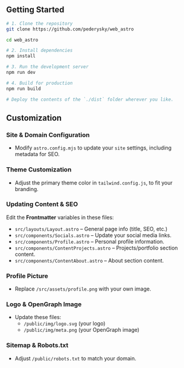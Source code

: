 ## Getting Started

```sh
# 1. Clone the repository
git clone https://github.com/pederysky/web_astro

cd web_astro

# 2. Install dependencies
npm install

# 3. Run the development server
npm run dev

# 4. Build for production
npm run build

# Deploy the contents of the `./dist` folder wherever you like.
```

## Customization
### Site & Domain Configuration
- Modify `astro.config.mjs` to update your `site` settings, including metadata for SEO.

### Theme Customization
- Adjust the primary theme color in `tailwind.config.js`, to fit your branding.

### Updating Content & SEO
Edit the **Frontmatter** variables in these files:
- `src/layouts/Layout.astro` – General page info (title, SEO, etc.)
- `src/components/Socials.astro` – Update your social media links.
- `src/components/Profile.astro` – Personal profile information.
- `src/components/ContentProjects.astro` – Projects/portfolio section content.
- `src/components/ContentAbout.astro` – About section content.

### Profile Picture
- Replace `/src/assets/profile.png` with your own image.

### Logo & OpenGraph Image
- Update these files:
  - `/public/img/logo.svg` (your logo)
  - `/public/img/meta.png` (your OpenGraph image)

### Sitemap & Robots.txt
- Adjust `/public/robots.txt` to match your domain.

